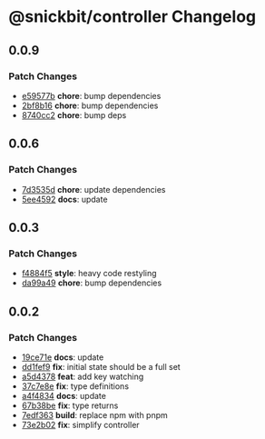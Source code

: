 # @snickbit/controller Changelog

## 0.0.9

### Patch Changes

- [e59577b](https://github.com/snickbit/controller/commit/e59577b) **chore**:  bump dependencies
- [2bf8b16](https://github.com/snickbit/controller/commit/2bf8b16) **chore**:  bump dependencies
- [8740cc2](https://github.com/snickbit/controller/commit/8740cc2) **chore**:  bump deps

## 0.0.6

### Patch Changes

- [7d3535d](https://github.com/snickbit/controller/commit/7d3535d) **chore**:  update dependencies
- [5ee4592](https://github.com/snickbit/controller/commit/5ee4592) **docs**:  update

## 0.0.3

### Patch Changes

- [f4884f5](https://github.com/snickbit/controller/commit/f4884f5) **style**:  heavy code restyling
- [da99a49](https://github.com/snickbit/controller/commit/da99a49) **chore**:  bump dependencies

## 0.0.2

### Patch Changes

- [19ce71e](https://github.com/snickbit/controller/commit/19ce71e) **docs**:  update
- [dd1fef9](https://github.com/snickbit/controller/commit/dd1fef9) **fix**:  initial state should be a full set
- [a5d4378](https://github.com/snickbit/controller/commit/a5d4378) **feat**:  add key watching
- [37c7e8e](https://github.com/snickbit/controller/commit/37c7e8e) **fix**:  type definitions
- [a4f4834](https://github.com/snickbit/controller/commit/a4f4834) **docs**:  update
- [67b38be](https://github.com/snickbit/controller/commit/67b38be) **fix**:  type returns
- [7edf363](https://github.com/snickbit/controller/commit/7edf363) **build**:  replace npm with pnpm
- [73e2b02](https://github.com/snickbit/controller/commit/73e2b02) **fix**:  simplify controller

